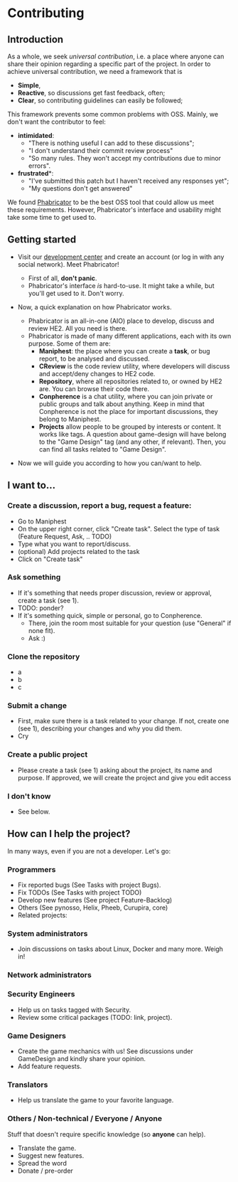 # Contributing

## Introduction

As a whole, we seek *universal contribution*, i.e. a place where anyone can share their opinion regarding a specific part of the project. In order to achieve universal contribution, we need a framework that is

 - **Simple**, 
 - **Reactive**, so discussions get fast feedback, often;
 - **Clear**, so contributing guidelines can easily be followed;
 

This framework prevents some common problems with OSS. Mainly, we don't want the contributor to feel:

- **intimidated**:
    - "There is nothing useful I can add to these discussions";
    - "I don't understand their commit review process"
    - "So many rules. They won't accept my contributions due to minor errors".
- **frustrated***:
    - "I've submitted this patch but I haven't received any responses yet";
    - "My questions don't get answered"


We found [Phabricator](http://phabricator.org) to be the best OSS tool that could allow us meet these requirements. However, Phabricator's interface and usability might take some time to get used to.

## Getting started 

- Visit our [development center](https://dev.hackerexperience.com) and create an account (or log in with any social network). Meet Phabricator!

    - First of all, **don't panic**.
    - Phabricator's interface *is* hard-to-use. It might take a while, but you'll get used to it. Don't worry.
    
    
- Now, a quick explanation on how Phabricator works.  
    - Phabricator is an all-in-one (AIO) place to develop, discuss and review HE2. All you need is there.
    - Phabricator is made of many different applications, each with its own purpose. Some of them are:
        - **Maniphest**: the place where you can create a **task**, or bug report, to be analysed and discussed.
        - **CReview** is the code review utility, where developers will discuss and accept/deny changes to HE2 code.
        - **Repository**, where all repositories related to, or owned by HE2 are. You can browse their code there.
        - **Conpherence** is a chat utility, where you can join private or public groups and talk about anything. Keep in mind that Conpherence is not the place for important discussions, they belong to Maniphest.
        - **Projects** allow people to be grouped by interests or content. It works like tags. A question about game-design will have belong to the "Game Design" tag (and any other, if relevant). Then, you can find all tasks related to "Game Design".


- Now we will guide you according to how you can/want to help.


## I want to...

### Create a discussion, report a bug, request a feature:

- Go to Maniphest
- On the upper right corner, click "Create task". Select the type of task (Feature Request, Ask, .. TODO)
- Type what you want to report/discuss.
- (optional) Add projects related to the task
- Click on "Create task"

### Ask something

- If it's something that needs proper discussion, review or approval, create a task (see 1).
- TODO: ponder?
- If it's something quick, simple or personal, go to Conpherence.
    - There, join the room most suitable for your question (use "General" if none fit).
    - Ask :)

### Clone the repository

- a
- b
- c

### Submit a change

- First, make sure there is a task related to your change. If not, create one (see 1), describing your changes and why you did them.
- Cry

### Create a public project

- Please create a task (see 1) asking about the project, its name and purpose. If approved, we will create the project and give you edit access 

### I don't know
- See below.

## How can I help the project?

In many ways, even if you are not a developer. Let's go:

### Programmers

- Fix reported bugs (See Tasks with project Bugs).
- Fix TODOs (See Tasks with project TODO)
- Develop new features (See project Feature-Backlog)
- Others (See pynosso, Helix, Pheeb, Curupira, core)
- Related projects:

### System administrators

- Join discussions on tasks about Linux, Docker and many more. Weigh in!

### Network administrators

### Security Engineers

- Help us on tasks tagged with Security.
- Review some critical packages (TODO: link, project).

### Game Designers

- Create the game mechanics with us! See discussions under GameDesign and kindly share your opinion.
- Add feature requests.

### Translators

- Help us translate the game to your favorite language.

### Others / Non-technical / Everyone / Anyone
Stuff that doesn't require specific knowledge (so **anyone** can help).

- Translate the game.
- Suggest new features.
- Spread the word
- Donate / pre-order